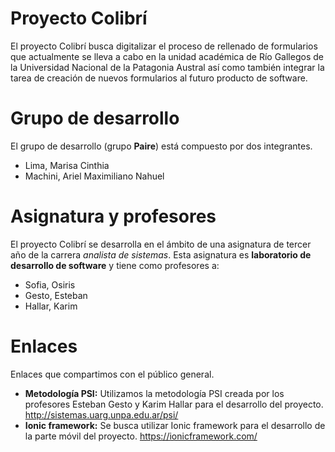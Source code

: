# Proyecto Colibrí
El proyecto Colibrí busca digitalizar el proceso de rellenado de formularios que actualmente se lleva a cabo en la unidad académica de Río Gallegos de la Universidad Nacional de la Patagonia Austral así como también integrar la tarea de creación de nuevos formularios al futuro producto de software.

# Grupo de desarrollo
El grupo de desarrollo (grupo **Paire**) está compuesto por dos integrantes.
* Lima, Marisa Cinthia
* Machini, Ariel Maximiliano Nahuel

# Asignatura y profesores
El proyecto Colibrí se desarrolla en el ámbito de una asignatura de tercer año de la carrera *analista de sistemas*. Esta asignatura es **laboratorio de desarrollo de software** y tiene como profesores a:
* Sofia, Osiris
* Gesto, Esteban
* Hallar, Karim

# Enlaces
Enlaces que compartimos con el público general.
* **Metodología PSI:** Utilizamos la metodología PSI creada por los profesores Esteban Gesto y Karim Hallar para el desarrollo del proyecto. http://sistemas.uarg.unpa.edu.ar/psi/
* **Ionic framework:** Se busca utilizar Ionic framework para el desarrollo de la parte móvil del proyecto. https://ionicframework.com/
